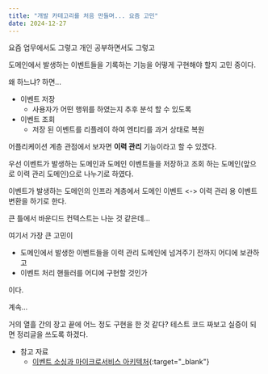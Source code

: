 ```yaml
---
title: "개발 카테고리를 처음 만들며... 요즘 고민"
date: 2024-12-27
---
```


요즘 업무에서도 그렇고 개인 공부하면서도 그렇고

도메인에서 발생하는 이벤트들을 기록하는 기능을 어떻게 구현해야 할지 고민 중이다.

왜 하느냐? 하면...

* 이벤트 저장
  * 사용자가 어떤 행위를 하였는지 추후 분석 할 수 있도록
* 이벤트 조회
  * 저장 된 이벤트를 리플레이 하여 엔티티를 과거 상태로 복원

어플리케이션 계층 관점에서 보자면 **이력 관리** 기능이라고 할 수 있겠다.

우선 이벤트가 발생하는 도메인과 도메인 이벤트들을 저장하고 조회 하는 도메인(앞으로 이력 관리 도메인)으로 나누기로 하였다.

이벤트가 발생하는 도메인의 인프라 계층에서 도메인 이벤트 <-> 이력 관리 용 이벤트 변환을 하기로 한다.

큰 틀에서 바운디드 컨텍스트는 나눈 것 같은데...

여기서 가장 큰 고민이 

* 도메인에서 발생한 이벤트들을 이력 관리 도메인에 넘겨주기 전까지 어디에 보관하고
* 이벤트 처리 핸들러를 어디에 구현할 것인가

이다.

계속...

거의 열흘 간의 장고 끝에 어느 정도 구현을 한 것 같다? 테스트 코드 짜보고 실증이 되면 정리글을 쓰도록 하겠다.

* 참고 자료   
  * [이벤트 소싱과 마이크로서비스 아키텍처](https://www.aladin.co.kr/shop/wproduct.aspx?ItemId=342975885){:target="_blank"}
